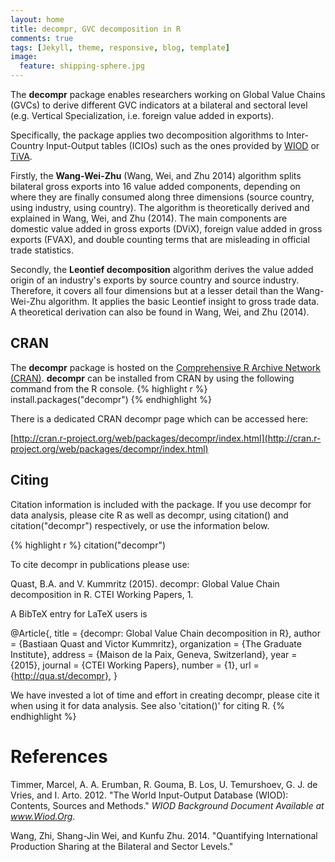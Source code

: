 ```yaml
---
layout: home
title: decompr, GVC decomposition in R
comments: true
tags: [Jekyll, theme, responsive, blog, template]
image:
  feature: shipping-sphere.jpg
---
```


The **decompr** package enables researchers working on Global Value Chains (GVCs) to derive different GVC indicators at a bilateral and sectoral level (e.g. Vertical Specialization, i.e. foreign value added in exports).

Specifically, the package applies two decomposition algorithms to Inter-Country Input-Output tables (ICIOs) such as the ones provided by [WIOD](http://www.wiod.org/new_site/home.htm) or [TiVA](http://oe.cd/tiva).

Firstly, the **Wang-Wei-Zhu** (Wang, Wei, and Zhu 2014) algorithm splits bilateral gross exports into 16 value added components,
depending on where they are finally consumed along three dimensions (source country, using industry, using country).
The algorithm is theoretically derived and explained in Wang, Wei, and Zhu (2014).
The main components are domestic value added in gross exports (DViX), foreign value added in gross exports (FVAX), and double counting terms that are misleading in official trade statistics.

Secondly, the **Leontief decomposition** algorithm derives the value added origin of an industry's exports by source country and source industry.
Therefore, it covers all four dimensions but at a lesser detail than the Wang-Wei-Zhu algorithm. It applies the basic Leontief insight to gross trade data.
A theoretical derivation can also be found in Wang, Wei, and Zhu (2014).

## CRAN
The **decompr** package is hosted on the [Comprehensive R Archive Network (CRAN)](http://cran.r-project.org/).
**decompr** can be installed from CRAN by using the following command from the R console.
{% highlight r %}
install.packages("decompr")
{% endhighlight %}

There is a dedicated CRAN decompr page which can be accessed here: 

[http://cran.r-project.org/web/packages/decompr/index.html](http://cran.r-project.org/web/packages/decompr/index.html)

## Citing

Citation information is included with the package. If you use decompr for data analysis, please cite R as well as decompr, using citation() and citation("decompr") respectively, or use the information below.

{% highlight r %}
citation("decompr")

To cite decompr in publications please use:

  Quast, B.A. and V. Kummritz (2015). decompr: Global Value Chain decomposition in R. CTEI Working Papers, 1.

A BibTeX entry for LaTeX users is

  @Article{,
    title = {decompr: Global Value Chain decomposition in R},
    author = {Bastiaan Quast and Victor Kummritz},
    organization = {The Graduate Institute},
    address = {Maison de la Paix, Geneva, Switzerland},
    year = {2015},
    journal = {CTEI Working Papers},
    number = {1},
    url = {http://qua.st/decompr},
  }

We have invested a lot of time and effort in creating decompr, please cite it when using it for data analysis.
See also 'citation()' for citing R.
{% endhighlight %}


# References
Timmer, Marcel, A. A. Erumban, R. Gouma, B. Los, U. Temurshoev, G. J. de Vries, and I. Arto. 2012. "The World Input-Output Database (WIOD): Contents, Sources and Methods." *WIOD Background Document Available at www.Wiod.Org*.

Wang, Zhi, Shang-Jin Wei, and Kunfu Zhu. 2014. "Quantifying International Production Sharing at the Bilateral and Sector Levels."
